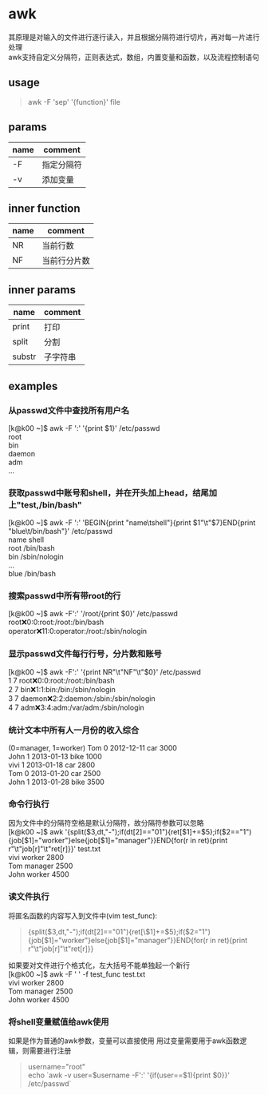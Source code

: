 # awk
其原理是对输入的文件进行逐行读入，并且根据分隔符进行切片，再对每一片进行处理  
awk支持自定义分隔符，正则表达式，数组，内置变量和函数，以及流程控制语句


## usage
> awk -F 'sep' '{function}' file


## params
name|comment
--|--
-F| 指定分隔符
-v| 添加变量

## inner function
name|comment
--|--
NR| 当前行数
NF| 当前行分片数 

## inner params
name|comment
--|--
print| 打印
split| 分割
substr| 子字符串 

## examples
### 从passwd文件中查找所有用户名
[k@k00 ~]$ awk -F ':' '{print $1}' /etc/passwd  
root  
bin  
daemon  
adm  
...

### 获取passwd中账号和shell，并在开头加上head，结尾加上"test,/bin/bash"
[k@k00 ~]$ awk -F ':' 'BEGIN{print "name\tshell"}{print $1"\t"$7}END{print "blue\t/bin/bash"}' /etc/passwd  
name    shell  
root    /bin/bash  
bin     /sbin/nologin  
...  
blue    /bin/bash

### 搜索passwd中所有带root的行
[k@k00 ~]$ awk -F':' '/root/{print $0}' /etc/passwd   
root:x:0:0:root:/root:/bin/bash  
operator:x:11:0:operator:/root:/sbin/nologin  

### 显示passwd文件每行行号，分片数和账号
[k@k00 ~]$ awk -F':' '{print NR"\t"NF"\t"$0}' /etc/passwd  
1       7       root:x:0:0:root:/root:/bin/bash  
2       7       bin:x:1:1:bin:/bin:/sbin/nologin  
3       7       daemon:x:2:2:daemon:/sbin:/sbin/nologin  
4       7       adm:x:3:4:adm:/var/adm:/sbin/nologin  

### 统计文本中所有人一月份的收入综合
(0=manager, 1=worker)
Tom	 0   2012-12-11      car     3000  
John	 1   2013-01-13      bike    1000  
vivi	 1   2013-01-18      car     2800  
Tom	 0   2013-01-20      car     2500  
John	 1   2013-01-28      bike    3500  
### 命令行执行
因为文件中的分隔符空格是默认分隔符，故分隔符参数可以忽略  
[k@k00 ~]$ awk '{split($3,dt,"-");if(dt[2]=="01"){ret[$1]+=$5};if($2=="1"){job[$1]="worker"}else{job[$1]="manager"}}END{for(r in ret){print r"\t"job[r]"\t"ret[r]}}' test.txt  
vivi    worker  2800  
Tom     manager 2500  
John    worker  4500  

### 读文件执行
将匿名函数的内容写入到文件中(vim test_func):  
> {split($3,dt,"-");if(dt[2]=="01"){ret[\$1]+=$5};if($2="1"){job[$1]="worker"}else{job[$1]="manager"}}END{for(r in ret){print r"\t"job[r]"\t"ret[r]}}   

如果要对文件进行个格式化，左大括号不能单独起一个新行  
[k@k00 ~]$ awk -F ' ' -f test_func test.txt   
vivi    worker  2800  
Tom     manager 2500  
John    worker  4500  

### 将shell变量赋值给awk使用
如果是作为普通的awk参数，变量可以直接使用
用过变量需要用于awk函数逻辑，则需要进行注册
> username="root"  
> echo \`awk -v user=$username -F':' '{if(user==$1){print $0}}' /etc/passwd\`